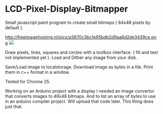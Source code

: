 LCD-Pixel-Display-Bitmapper
===========================


Small javascript paint program to create small bitmaps ( 84x48 pixels by default ).

http://freeimagehosting.nl/pics/a3670c3bc1e95bdb2d9aa6d2de3439ce.png
<img src="http://freeimagehosting.nl/pics/a3670c3bc1e95bdb2d9aa6d2de3439ce.png" />

Draw pixels, lines, squares and circles with a toolbox interface. ( fill and text not implemented yet ).
Load and Dither any image from your disk.

Save/Load image to localstorage.
Download image as bytes in a file.
Print them in c++ format in a window.



Tested for Chrome 25. 

Working on an Arduino project with a display I needed an image convertor that converts images to 48x48 bitmaps.
And to list an array of bytes to use in an arduino compiler project. Will upload that code later.
This thing does just that.


